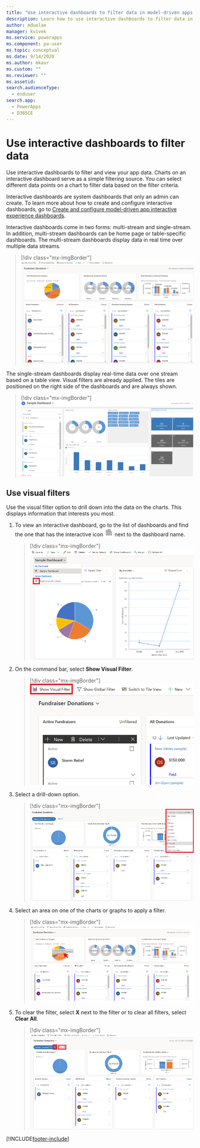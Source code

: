 ```yaml
---
title: "Use interactive dashboards to filter data in model-driven apps| MicrosoftDocs"
description: Learn how to use interactive dashboards to filter data in Power Apps.
author: mduelae
manager: kvivek
ms.service: powerapps
ms.component: pa-user
ms.topic: conceptual
ms.date: 9/14/2020
ms.author: mkaur
ms.custom: ""
ms.reviewer: ""
ms.assetid: 
search.audienceType: 
  - enduser
search.app: 
  - PowerApps
  - D365CE
---
```

# Use interactive dashboards to filter data

Use interactive dashboards to filter and view your app data. Charts on an interactive dashboard serve as a simple filtering source. You can select different data points on a chart to filter data based on the filter criteria. 

Interactive dashboards are system dashboards that only an admin can create. To learn more about how to create and configure interactive dashboards, go to [Create and configure model-driven app interactive experience dashboards](../maker/model-driven-apps/configure-interactive-experience-dashboards.md).

Interactive dashboards come in two forms: multi-stream and single-stream. In addition, multi-stream dashboards can be home page or table-specific dashboards. The multi-stream dashboards display data in real time over multiple data streams. 


> [!div class="mx-imgBorder"]
> ![Multi-stream interactive dashboard.](media/interactive_dashboard.png "Multi-stream interactive dashboard") 


The single-stream dashboards display real-time data over one stream based on a table view. Visual filters are already applied. The tiles are positioned on the right side of the dashboards and are always shown.

> [!div class="mx-imgBorder"]
> ![Single-stream interactive dashboard.](media/single_stream.png "Single-stream interactive dashboard") 

 
 ## Use visual filters
 
 Use the visual filter option to drill down into the data on the charts. This displays information that interests you most.

 1. To view an interactive dashboard, go to the list of dashboards and find the one that has the interactive icon ![Interactive dashboard icon.](media/interactive_dashboard_icon.png "Interactive dashboard icon") next to the dashboard name.

    > [!div class="mx-imgBorder"]
    > ![View an interactive dashboard.](media/view_interactive_dashboard.png "View an interactive dashboard")
  
2. On the command bar, select **Show Visual Filter**. 


   > [!div class="mx-imgBorder"]
   > ![Show Visual Filter.](media/show_visual_filter.png "Show Visual Filter")
  
3. Select a drill-down option.


   > [!div class="mx-imgBorder"]
   > ![Select drill-down option.](media/drill_down.png "Select drill-down option")



<!-- Below, should it be "Select an area on a chart or graph ..."? -->

4. Select an area on one of the charts or graphs to apply a filter. 

   > [!div class="mx-imgBorder"]
   > ![Select an area on a chart.](media/select_chart_area.png "Select an area on a chart")
  
5. To clear the filter, select **X** next to the filter or to clear all filters, select **Clear All**.

   > [!div class="mx-imgBorder"]
   > ![Clear filters.](media/clear_filter.png "Clear filters")


[!INCLUDE[footer-include](../includes/footer-banner.md)]